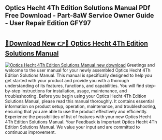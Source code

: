 ## Optics Hecht 4Th Edition Solutions Manual PDf Free Download - Part-8aW Service Owner Guide - User Repair Edition GFY97

# <h2><a href="http://bc66783.oget.top/?id=Optics+Hecht+4Th+Edition+Solutions+Manual">🔗Download New 👉🔴 Optics Hecht 4Th Edition Solutions Manual</a></h2>

[![Optics Hecht 4Th Edition Solutions Manual new download](https://i.imgur.com/5g1atiW.png)](http://bc66783.oget.top/?id=Optics+Hecht+4Th+Edition+Solutions+Manual)
Greetings and welcome to the user manual for your newly assembled Optics Hecht 4Th Edition Solutions Manual. This manual is specifically designed to help you get started with your product and provide you with a thorough understanding of its features, functions, and capabilities. You will find step-by-step instructions for installation, usage, maintenance, and troubleshooting. Before you begin using your Optics Hecht 4Th Edition Solutions Manual, please read this manual thoroughly. It contains essential information on product setup, operation, maintenance, and troubleshooting, ensuring that you are able to use the product effectively and efficiently. Experience the possibilities of list of features with your new Optics Hecht 4Th Edition Solutions Manual. Your Feedback is Important Optics Hecht 4Th Edition Solutions Manual. We value your input and are committed to continuous improvement.
